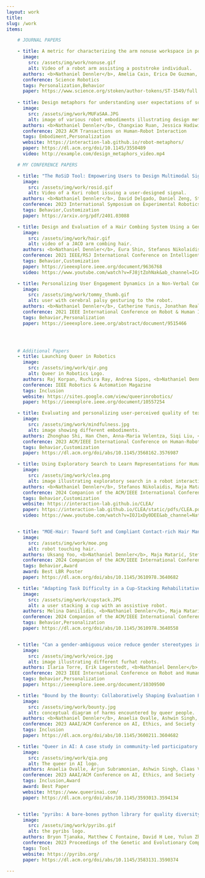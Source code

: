 ```yaml
---
layout: work
title: 
slug: /work
items:

    # JOURNAL PAPERS

    - title: A metric for characterizing the arm nonuse workspace in poststroke individuals using a robot arm
      image:
        src: /assets/img/work/nonuse.gif
        alt: Video of a robot arm assisting a poststroke individual.
      authors: <b>Nathaniel Dennler</b>, Amelia Cain, Erica De Guzman, Claudia Chiu, Carolee J. Winstein, Stefanos Nikolaidis, Maja J. Matarić
      conference: Science Robotics
      tags: Personalization,Behavior
      paper: https://www.science.org/stoken/author-tokens/ST-1549/full
    
    - title: Design metaphors for understanding user expectations of socially interactive robot embodiments
      image:
        src: /assets/img/work/MUFaSAA.JPG
        alt: image of various robot embodiments illustrating design metaphors.
      authors: <b>Nathaniel Dennler</b>, Changxiao Ruan, Jessica Hadiwijoyo, Brenna Chen, Stefanos Nikolaidis, Maja J. Matarić
      conference: 2023 ACM Transactions on Human-Robot Interaction
      tags: Embodiment,Personalization
      website: https://interaction-lab.github.io/robot-metaphors/
      paper: https://dl.acm.org/doi/10.1145/3550489
      video: http://example.com/design_metaphors_video.mp4

    # MY CONFERENCE PAPERS

    - title: "The RoSiD Tool: Empowering Users to Design Multimodal Signals"
      image:
        src: /assets/img/work/rosid.gif
        alt: Video of a Kuri robot issuing a user-designed signal.
      authors: <b>Nathaniel Dennler</b>, David Delgado, Daniel Zeng, Stefanos Nikolaidis, Maja Matarić
      conference: 2023 International Symposium on Experimental Robotics (ISER)
      tags: Behavior,Customization
      paper: https://arxiv.org/pdf/2401.03088

    - title: Design and Evaluation of a Hair Combing System Using a General-Purpose Robotic Arm
      image:
        src: /assets/img/work/hair.gif
        alt: video of a JACO arm combing hair.
      authors: <b>Nathaniel Dennler</b>, Eura Shin, Stefanos Nikolaidis, Maja Matarić
      conference: 2021 IEEE/RSJ International Conference on Intelligent Robots and Systems (IROS)
      tags: Behavior,Customization
      paper: https://ieeexplore.ieee.org/document/9636768
      video: https://www.youtube.com/watch?v=FJ8jtZohNak&ab_channel=ICAROSLAB

    - title: Personalizing User Engagement Dynamics in a Non-Verbal Communication Game for Cerebral Palsy
      image:
        src: /assets/img/work/tommy_thumb.gif
        alt: user with cerebral palsy gesturing to the robot.
      authors: <b>Nathaniel Dennler</b>, Catherine Yunis, Jonathan Realmuto, Terence Sanger, Stefanos Nikolaidis, Maja Matarić
      conference: 2021 IEEE International Conference on Robot & Human Interactive Communication (RO-MAN)
      tags: Behavior,Personalization
      paper: https://ieeexplore.ieee.org/abstract/document/9515466

      


    # Additional Papers
    - title: Launching Queer in Robotics
      image:
        src: /assets/img/work/qir.png
        alt: Queer in Robotics Logo.
      authors: Raj Korpan, Ruchira Ray, Andrea Sipos, <b>Nathaniel Dennler</b>, Max Parks, Maria E. Cabrera, Roberto Martín-Martín
      conference: IEEE Robotics & Automation Magazine
      tags: Inclusion
      website: https://sites.google.com/view/queerinrobotics/
      paper: https://ieeexplore.ieee.org/document/10557254

    - title: Evaluating and personalizing user-perceived quality of text-to-speech voices for delivering mindfulness meditation with different physical embodiments
      image:
        src: /assets/img/work/mindfulness.jpg
        alt: image showing different embodiments.
      authors: Zhonghao Shi, Han Chen, Anna-Maria Velentza, Siqi Liu, <b>Nathaniel Dennler</b>, Allison O'Connell,Maja Matarić
      conference: 2023 ACM/IEEE International Conference on Human-Robot Interaction (HRI)
      tags: Behavior,Customization
      paper: https://dl.acm.org/doi/abs/10.1145/3568162.3576987

    - title: Using Exploratory Search to Learn Representations for Human Preferences
      image:
        src: /assets/img/work/clea.png
        alt: image illustrating exploratory search in a robot interaction scenario.
      authors: <b>Nathaniel Dennler</b>, Stefanos Nikolaidis, Maja Matarić
      conference: 2024 Companion of the ACM/IEEE International Conference on Human-Robot Interaction (HRI LBR)
      tags: Behavior,Customization
      website: https://interaction-lab.github.io/CLEA/
      paper: https://interaction-lab.github.io/CLEA/static/pdfs/CLEA.pdf
      video: https://www.youtube.com/watch?v=IOJ1xDy0DEE&ab_channel=NateDennler


    - title: "MOE-Hair: Toward Soft and Compliant Contact-rich Hair Manipulation and Care"
      image:
        src: /assets/img/work/moe.png
        alt: robot touching hair.
      authors: Uksang Yoo, <b>Nathaniel Dennler</b>, Maja Matarić, Stefanos Nikolaidis, Jean Oh, Jeffrey Ichnowski
      conference: 2024 Companion of the ACM/IEEE International Conference on Human-Robot Interaction (HRI LBR)
      tags: Behavior,Award
      award: Best LBR Poster
      paper: https://dl.acm.org/doi/abs/10.1145/3610978.3640682

    - title: "Adapting Task Difficulty in a Cup-Stacking Rehabilitative Task"
      image:
        src: /assets/img/work/cupstack.JPG
        alt: a user stacking a cup with an assistive robot.
      authors: Melina Daniilidis, <b>Nathaniel Dennler</b>, Maja Matarić, Stefanos Nikolaidis
      conference: 2024 Companion of the ACM/IEEE International Conference on Human-Robot Interaction (HRI LBR)
      tags: Behavior,Personalization
      paper: https://dl.acm.org/doi/abs/10.1145/3610978.3640558


    - title: "Can a gender-ambiguous voice reduce gender stereotypes in human-robot interactions?"
      image:
        src: /assets/img/work/voice.jpg
        alt: image illustrating different furhat robots.
      authors: Ilaria Torre, Erik Lagerstedt, <b>Nathaniel Dennler</b>, Katie Seaborn, Iolanda Leite, Éva Székely
      conference: 2023 IEEE International Conference on Robot and Human Interactive Communication (RO-MAN)
      tags: Behavior,Personalization
      paper: https://ieeexplore.ieee.org/document/10309500

    - title: "Bound by the Bounty: Collaboratively Shaping Evaluation Processes for Queer AI Harms"
      image:
        src: /assets/img/work/bounty.jpg
        alt: conceptual diagram of harms encountered by queer people.
      authors: <b>Nathaniel Dennler</b>, Anaelia Ovalle, Ashwin Singh, Luca Soldaini, Arjun Subramonian, Huy Tu, William Agnew, Avijit Ghosh, Kyra Yee, Irene Font Peradejordi, Zeerak Talat, Mayra Russo, Jess De Jesus De Pinho Pinhal
      conference: 2023 AAAI/ACM Conference on AI, Ethics, and Society (AIES)
      tags: Inclusion
      paper: https://dl.acm.org/doi/abs/10.1145/3600211.3604682

    - title: "Queer in AI: A case study in community-led participatory AI"
      image:
        src: /assets/img/work/qia.png
        alt: The queer in AI logo.
      authors: Anaelia Ovalle, Arjun Subramonian, Ashwin Singh, Claas Voelcker, Danica J Sutherland, Davide Locatelli, Eva Breznik, Filip Klubicka, Hang Yuan, Huan Zhang, Jaidev Shriram, Kruno Lehman, Luca Soldaini, Maarten Sap, Marc Peter Deisenroth, Maria Leonor Pacheco, Maria Ryskina, Martin Mundt, Milind Agarwal, Nyx McLean, Pan Xu, A Pranav, Raj Korpan, Ruchira Ray, Sarah Mathew, Sarthak Arora, ST John, Tanvi Anand, Vishakha Agrawal, William Agnew, Yanan Long, Zijie J Wang, Zeerak Talat, Avijit Ghosh, <b>Nathaniel Dennler</b>, Michael Noseworthy, Sharvani Jha, Emi Baylor, Aditya Joshi, Natalia Y Bilenko, Andrew McNamara, Raphael Gontijo-Lopes, Alex Markham, Evyn Dong, Jackie Kay, Manu Saraswat, Nikhil Vytla, Luke Stark
      conference: 2023 AAAI/ACM Conference on AI, Ethics, and Society (AIES)
      tags: Inclusion,Award
      award: Best Paper
      website: https://www.queerinai.com/
      paper: https://dl.acm.org/doi/abs/10.1145/3593013.3594134


    - title: "pyribs: A bare-bones python library for quality diversity optimization"
      image:
        src: /assets/img/work/pyribs.gif
        alt: the pyribs logo.
      authors: Bryon Tjanaka, Matthew C Fontaine, David H Lee, Yulun Zhang, Nivedit Reddy Balam, <b>Nathaniel Dennler</b>, Sujay S Garlanka, Nikitas Dimitri Klapsis, Stefanos Nikolaidis
      conference: 2023 Proceedings of the Genetic and Evolutionary Computation Conference
      tags: Tool
      website: https://pyribs.org/
      paper: https://dl.acm.org/doi/abs/10.1145/3583131.3590374
    
---
```


